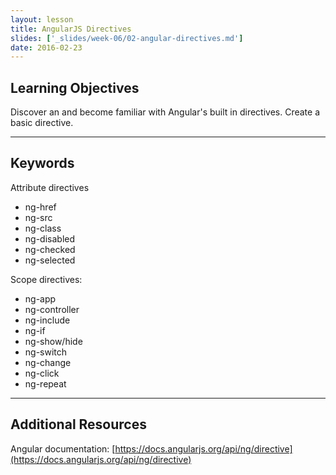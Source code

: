 ```yaml
---
layout: lesson
title: AngularJS Directives
slides: ['_slides/week-06/02-angular-directives.md']
date: 2016-02-23
---
```


## Learning Objectives

Discover an and become familiar with Angular's built in directives.
Create a basic directive.

---

## Keywords

Attribute directives

- ng-href
- ng-src
- ng-class
- ng-disabled
- ng-checked
- ng-selected

Scope directives:

- ng-app
- ng-controller
- ng-include
- ng-if
- ng-show/hide
- ng-switch
- ng-change
- ng-click
- ng-repeat

---

## Additional Resources

Angular documentation:
[https://docs.angularjs.org/api/ng/directive](https://docs.angularjs.org/api/ng/directive)

